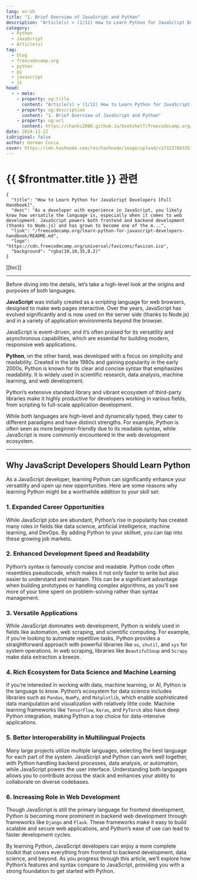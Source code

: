 ```yaml
---
lang: en-US
title: "1. Brief Overview of JavaScript and Python"
description: "Article(s) > (1/12) How to Learn Python for JavaScript Developers [Full Handbook]"
category:
  - Python
  - JavaScript
  - Article(s)
tag:
  - blog
  - freecodecamp.org
  - python
  - py
  - javascript
  - js
head:
  - - meta:
    - property: og:title
      content: "Article(s) > (1/12) How to Learn Python for JavaScript Developers [Full Handbook]"
    - property: og:description
      content: "1. Brief Overview of JavaScript and Python"
    - property: og:url
      content: https://chanhi2000.github.io/bookshelf/freecodecamp.org/learn-python-for-javascript-developers-handbook/1-brief-overview-of-javascript-and-python.html
date: 2024-11-22
isOriginal: false
author: German Cocca
cover: https://cdn.hashnode.com/res/hashnode/image/upload/v1732278833514/c23ea6ad-25b9-45c9-a7a7-c32499ca1d8b.jpeg
---
```


# {{ $frontmatter.title }} 관련

```component VPCard
{
  "title": "How to Learn Python for JavaScript Developers [Full Handbook]",
  "desc": "As a developer with experience in JavaScript, you likely know how versatile the language is, especially when it comes to web development. JavaScript powers both frontend and backend development (thanks to Node.js) and has grown to become one of the m...",
  "link": "/freecodecamp.org/learn-python-for-javascript-developers-handbook/README.md",
  "logo": "https://cdn.freecodecamp.org/universal/favicons/favicon.ico",
  "background": "rgba(10,10,35,0.2)"
}
```

[[toc]]

---

<SiteInfo
  name="How to Learn Python for JavaScript Developers [Full Handbook]"
  desc="As a developer with experience in JavaScript, you likely know how versatile the language is, especially when it comes to web development. JavaScript powers both frontend and backend development (thanks to Node.js) and has grown to become one of the m..."
  url="https://freecodecamp.org/news/learn-python-for-javascript-developers-handbook#heading-1-brief-overview-of-javascript-and-python"
  logo="https://cdn.freecodecamp.org/universal/favicons/favicon.ico"
  preview="https://cdn.hashnode.com/res/hashnode/image/upload/v1727862097228/24433377-ebb8-49b5-b0ee-5736f629399d.png"/>

Before diving into the details, let’s take a high-level look at the origins and purposes of both languages.

**JavaScript** was initially created as a scripting language for web browsers, designed to make web pages interactive. Over the years, JavaScript has evolved significantly and is now used on the server side (thanks to Node.js) and in a variety of application environments beyond the browser.

JavaScript is event-driven, and it’s often praised for its versatility and asynchronous capabilities, which are essential for building modern, responsive web applications.

**Python**, on the other hand, was developed with a focus on simplicity and readability. Created in the late 1980s and gaining popularity in the early 2000s, Python is known for its clear and concise syntax that emphasizes readability. It is widely used in scientific research, data analysis, machine learning, and web development.

Python’s extensive standard library and vibrant ecosystem of third-party libraries make it highly productive for developers working in various fields, from scripting to full-scale application development.

While both languages are high-level and dynamically typed, they cater to different paradigms and have distinct strengths. For example, Python is often seen as more beginner-friendly due to its readable syntax, while JavaScript is more commonly encountered in the web development ecosystem.

---

## Why JavaScript Developers Should Learn Python

As a JavaScript developer, learning Python can significantly enhance your versatility and open up new opportunities. Here are some reasons why learning Python might be a worthwhile addition to your skill set:

### 1. Expanded Career Opportunities

While JavaScript jobs are abundant, Python’s rise in popularity has created many roles in fields like data science, artificial intelligence, machine learning, and DevOps. By adding Python to your skillset, you can tap into these growing job markets.

### 2. Enhanced Development Speed and Readability

Python’s syntax is famously concise and readable. Python code often resembles pseudocode, which makes it not only faster to write but also easier to understand and maintain. This can be a significant advantage when building prototypes or handling complex algorithms, as you’ll see more of your time spent on problem-solving rather than syntax management.

### 3. Versatile Applications

While JavaScript dominates web development, Python is widely used in fields like automation, web scraping, and scientific computing. For example, if you’re looking to automate repetitive tasks, Python provides a straightforward approach with powerful libraries like `os`, `shutil`, and `sys` for system operations. In web scraping, libraries like `BeautifulSoup` and `Scrapy` make data extraction a breeze.

### 4. Rich Ecosystem for Data Science and Machine Learning

If you’re interested in working with data, machine learning, or AI, Python is the language to know. Python’s ecosystem for data science includes libraries such as `Pandas`, `NumPy`, and `Matplotlib`, which enable sophisticated data manipulation and visualization with relatively little code. Machine learning frameworks like `TensorFlow`, `Keras`, and `PyTorch` also have deep Python integration, making Python a top choice for data-intensive applications.

### 5. Better Interoperability in Multilingual Projects

Many large projects utilize multiple languages, selecting the best language for each part of the system. JavaScript and Python can work well together, with Python handling backend processes, data analysis, or automation, while JavaScript powers the user interface. Understanding both languages allows you to contribute across the stack and enhances your ability to collaborate on diverse codebases.

### 6. Increasing Role in Web Development

Though JavaScript is still the primary language for frontend development, Python is becoming more prominent in backend web development through frameworks like `Django` and `Flask`. These frameworks make it easy to build scalable and secure web applications, and Python’s ease of use can lead to faster development cycles.

By learning Python, JavaScript developers can enjoy a more complete toolkit that covers everything from frontend to backend development, data science, and beyond. As you progress through this article, we’ll explore how Python’s features and syntax compare to JavaScript, providing you with a strong foundation to get started with Python.
